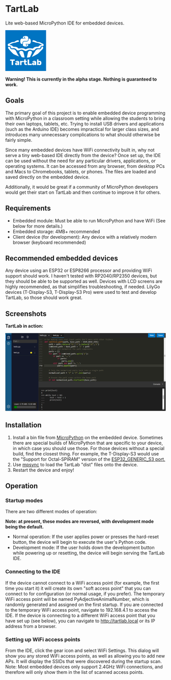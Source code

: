 # TartLab
Lite web-based MicroPython IDE for embedded devices.

![Logo](images/TartLabLogo_bluebg.png)

**Warning! This is currently in the alpha stage.  Nothing is guaranteed to work.**

## Goals
The primary goal of this project is to enable embedded device programming with MicroPython in a classroom setting while allowing the students to bring their own laptops, tablets, etc.  Trying to install USB drivers and applications (such as the Arduino IDE) becomes impractical for larger class sizes, and introduces many unnecessary complications to what should otherwise be fairly simple.

Since many embedded devices have WiFi connectivity built in, why not serve a tiny web-based IDE directly from the device?  Once set up, the IDE can be used without the need for any particular drivers, applications, or operating systems.  It can be accessed from any browser, from desktop PCs and Macs to Chromebooks, tablets, or phones.  The files are loaded and saved directly on the embedded device.

Additionally, it would be great if a community of MicroPython developers would get their start on TartLab and then continue to improve it for others.

## Requirements
 * Embedded module: Must be able to run MicroPython and have WiFi  (See below for more details.)
 * Embedded storage: 4MB+ recommended
 * Client device (for development): Any device with a relatively modern browser (keyboard recommended)

## Recommended embedded devices
Any device using an ESP32 or ESP8266 processor and providing WiFi support should work.  I haven't tested with RP2040/RP2350 devices, but they should be able to be supported as well.  Devices with LCD screens are highly recommended, as that simplifies troubleshooting, if needed.
LilyGo devices (T-Display-S3, T-Display-S3 Pro) were used to test and develop TartLab, so those should work great.

## Screenshots
**TartLab in action:**

![TartLab in action](images/screenshots/TartLab_ss2.png)

## Installation
 1. Install a bin file from [MicroPython](https://micropython.org/) on the embedded device.  Sometimes there are special builds of MicroPython that are specific to your device, in which case you should use those.  For those devices without a special build, find the closest thing.  For example, the T-Display-S3 would use the "Support for Octal-SPIRAM" version of the [ESP32_GENERIC_S3 port.](https://www.micropython.org/download/ESP32_GENERIC_S3/)
 2. Use [mpsync](https://github.com/tdhoward/mpsync) to load the TartLab "dist" files onto the device.
 3. Restart the device and enjoy!

## Operation
### Startup modes
There are two different modes of operation:

**Note: at present, these modes are reversed, with development mode being the default.**
 * Normal operation:  If the user applies power or presses the hard-reset button, the device will begin to execute the user's Python code.
 * Development mode:  If the user holds down the development button while powering up or resetting, the device will begin serving the TartLab IDE.

### Connecting to the IDE
If the device cannot connect to a WiFi access point (for example, the first time you start it) it will create its own "soft access point" that you can connect to for configuration (or normal usage, if you prefer).  The temporary WiFi access point will be named PyAdjectiveAnimalNumber, which is randomly generated and assigned on the first startup.  If you are connected to the temporary WiFi access point, navigate to 192.168.4.1 to access the IDE.  If the device is connecting to a different WiFi access point that you have set up (see below), you can navigate to http://tartlab.local or its IP address from a browser.

### Setting up WiFi access points
From the IDE, click the gear icon and select WiFi Settings.  This dialog will show you any stored WiFi access points, as well as allowing you to add new APs.  It will display the SSIDs that were discovered during the startup scan.  Note: Most embedded devices only support 2.4GHz WiFi connections, and therefore will only show them in the list of scanned access points.

